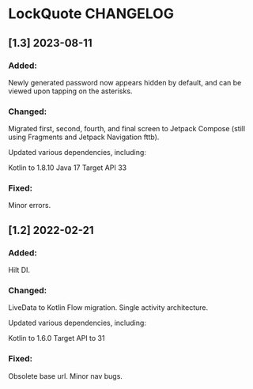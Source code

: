 # LockQuote CHANGELOG

## [1.3] 2023-08-11

### Added:
Newly generated password now appears hidden by default, and can be viewed upon tapping on the asterisks.

### Changed:
Migrated first, second, fourth, and final screen to Jetpack Compose (still using Fragments and Jetpack Navigation fttb).

Updated various dependencies, including:

Kotlin to 1.8.10
Java 17
Target API 33

### Fixed:
Minor errors.

## [1.2] 2022-02-21

### Added:
Hilt DI.

### Changed:
LiveData to Kotlin Flow migration.
Single activity architecture.

Updated various dependencies, including:

Kotlin to 1.6.0
Target API to 31

### Fixed:
Obsolete base url.
Minor nav bugs.


